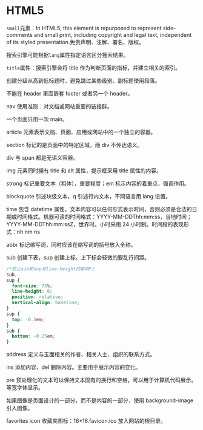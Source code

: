 # HTML5

`small`元素：In HTML5, this element is repurposed to represent side-comments and small print, including copyright and legal text, independent of its styled presentation.免责声明、注解、署名、版权。

搜索引擎可能根据`lang`属性指定语言区分搜索结果。

`title`属性：搜索引擎会将 title 作为判断页面的指标，并建立相关的索引。

创建分级从高到低标题时，避免跳过某些级别。副标题使用段落。

不能在 header 里面嵌套 footer 或者另一个 header。

nav 使用准则：对文档或网站重要的链接群。

一个页面只用一次 main。

article 元素表示文档、页面、应用或网站中的一个独立的容器。

section 标记的是页面中的特定区域，而 div 不传达语义。

div 与 span 都是无语义容器。

img 元素同时拥有 title 和 alt 属性，提示框采用 title 属性的内容。

strong 标记重要文本（粗体），重要程度；em 标示内容的着重点，强调作用。

blockquote 引述块级文本，q 引述行内文本，不同语言用 lang 设置。

time 包含 datetime 属性，文本内容可以任何形式表示时间，否则必须是合法的日期或时间格式。机器可读的时间格式：YYYY-MM-DDThh:mm:ss，当地时间；YYYY-MM-DDThh:mm:ssZ，世界时。小时采用 24 小时制。时间段的表现形式：nh nm ns

abbr 标记缩写词，同时应该在缩写词的括号放入全称。

sub 创建下表，sup 创建上标。上下标会轻微的要乱行间距。

```css
/*防止sub和sup对line-height的影响*/
sub,
sup {
  font-size: 75%;
  line-height: 0;
  position: relative;
  vertical-align: baseline;
}
sup {
  top: -0.5em;
}
sub {
  bottom: -0.25em;
}
```

address 定义与玉面相关的作者、相关人士、组织的联系方式。

ins 添加内容，del 删除内容。主要用于展示内容的变化。

pre 预处理化的文本可以保持文本固有的换行和空格，可以用于计算机代码展示。等宽字体显示。

如果图像是页面设计的一部分，而不是内容的一部分，使用 background-image 引入图像。

favorites icon 收藏夹图标：16\*16.favicon.ico 放入网站的根目录。
